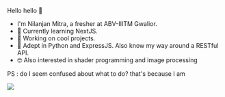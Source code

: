Hello hello 👋

- I'm Nilanjan Mitra, a fresher at ABV-IIITM Gwalior.
- 🌱 Currently learning NextJS.
- 🍳 Working on cool projects.
- 🎯 Adept in Python and ExpressJS. Also know my way around a RESTful API.
- 🤓 Also interested in shader programming and image processing 

PS : do I seem confused about what to do? that's because I am

![](https://komarev.com/ghpvc/?username=DarkPhoenix645&color=blueviolet&label=Profile+Views)